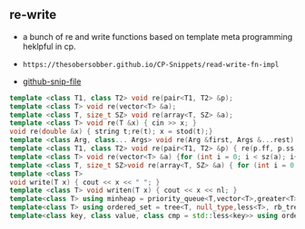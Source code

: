 
## re-write

- a bunch of re and write functions based on template meta programming heklpful in cp.
- ```
  https://thesobersobber.github.io/CP-Snippets/read-write-fn-impl
  ```
- [github-snip-file](https://github.com/theSoberSobber/CP-Snippets/blob/main/snippets.json#L2266)

```cpp
template <class T1, class T2> void re(pair<T1, T2> &p);
template <class T> void re(vector<T> &a);
template <class T, size_t SZ> void re(array<T, SZ> &a);
template <class T> void re(T &x) { cin >> x; }
void re(double &x) { string t;re(t); x = stod(t);}
template <class Arg, class... Args> void re(Arg &first, Args &...rest) { re(first);  re(rest...); } 
template <class T1, class T2> void re(pair<T1, T2> &p) { re(p.ff, p.ss); }
template <class T> void re(vector<T> &a) {for (int i = 0; i < sz(a); i++) re(a[i]); }
template <class T, size_t SZ>void re(array<T, SZ> &a) { for (int i = 0; i < SZ; i++)      re(a[i]); }
template <class T>
void write(T x) { cout << x << " "; }
template <class T> void writen(T x) { cout << x << nl; }
template<class T> using minheap = priority_queue<T,vector<T>,greater<T> >;
template<class T> using ordered_set = tree<T, null_type,less<T>, rb_tree_tag, tree_order_statistics_node_update> ;
template<class key, class value, class cmp = std::less<key>> using ordered_map = tree<key, value, cmp, rb_tree_tag, tree_order_statistics_node_update>;

```

